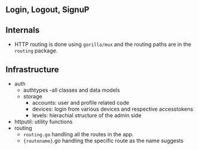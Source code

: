 ## Login, Logout, SignuP
## Internals

- HTTP routing is done using `gorilla/mux` and the routing paths are in the `routing` package.

## Infrastructure

- auth
    - authtypes -all classes and data models
    - storage 
        - accounts: user and profile related code
        - devices: login from various devices and respective accesstokens
        - levels: hierachial structure of the admin side
- httputil: utility functions
- routing
    - `routing.go` handling all the routes in the app.
    - `{routename}`.go handling the specific route as the name suggests 



